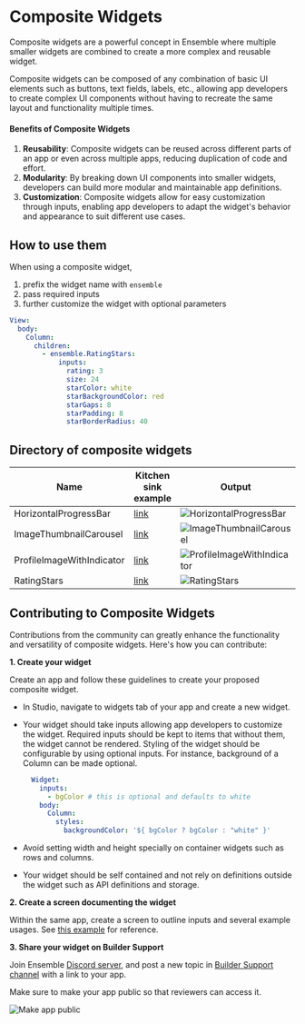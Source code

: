 # Composite Widgets

Composite widgets are a powerful concept in Ensemble where multiple smaller widgets are combined to create a more complex and reusable widget.

Composite widgets can be composed of any combination of basic UI elements such as buttons, text fields, labels, etc., allowing app developers to create complex UI components without having to recreate the same layout and functionality multiple times.

#### Benefits of Composite Widgets

1. **Reusability**: Composite widgets can be reused across different parts of an app or even across multiple apps, reducing duplication of code and effort.
2. **Modularity**: By breaking down UI components into smaller widgets, developers can build more modular and maintainable app definitions.
3. **Customization**: Composite widgets allow for easy customization through inputs, enabling app developers to adapt the widget's behavior and appearance to suit different use cases.

## How to use them

When using a composite widget, 

1. prefix the widget name with `ensemble`
2. pass required inputs
3. further customize the widget with optional parameters

```yaml
View:
  body:
    Column:
      children:
        - ensemble.RatingStars:
            inputs: 
              rating: 3
              size: 24
              starColor: white
              starBackgroundColor: red
              starGaps: 8
              starPadding: 8
              starBorderRadius: 40
```

## Directory of composite widgets

| Name | Kitchen sink example | Output |
| ---- | -------------------- | ------ |
| HorizontalProgressBar | [link](https://studio.ensembleui.com/app/e24402cb-75e2-404c-866c-29e6c3dd7992/screen/rlWyrWZrkb6JhxoACptf) | ![HorizontalProgressBar](/composite-widgets/HorizontalProgressBar.png) |
| ImageThumbnailCarousel | [link](https://studio.ensembleui.com/app/e24402cb-75e2-404c-866c-29e6c3dd7992/screen/gRexsL9GfS9k6rLswMck) | ![ImageThumbnailCarousel](/composite-widgets/ImageThumbnailCarousel.png) |
| ProfileImageWithIndicator | [link](https://studio.ensembleui.com/app/e24402cb-75e2-404c-866c-29e6c3dd7992/screen/xCU7BvaYzK20NsEuqyNB) | ![ProfileImageWithIndicator](/composite-widgets/ProfileImageWithIndicator.png) |
| RatingStars | [link](https://studio.ensembleui.com/app/8PghcmhtGkWiWffmhDDl/widget/pn4g23nRuQ5D8AsN1qtp) | ![RatingStars](/composite-widgets/RatingStars.png) |


## Contributing to Composite Widgets

Contributions from the community can greatly enhance the functionality and versatility of composite widgets. Here's how you can contribute:

**1. Create your widget**

Create an app and follow these guidelines to create your proposed composite widget.

- In Studio, navigate to widgets tab of your app and create a new widget.
- Your widget should take inputs allowing app developers to customize the widget. Required inputs should be kept to items that without them, the widget cannot be rendered. Styling of the widget should be configurable by using optional inputs. For instance, background of a Column can be made optional.

  ```yaml
    Widget:
      inputs:
        - bgColor # this is optional and defaults to white
      body:
        Column:
          styles:
            backgroundColor: '${ bgColor ? bgColor : "white" }'
  ```

- Avoid setting width and height specially on container widgets such as rows and columns.
- Your widget should be self contained and not rely on definitions outside the widget such as API definitions and storage.


**2. Create a screen documenting the widget**

Within the same app, create a screen to outline inputs and several example usages. See [this example](https://studio.ensembleui.com/app/e24402cb-75e2-404c-866c-29e6c3dd7992/screen/rlWyrWZrkb6JhxoACptf) for reference.

**3. Share your widget on Builder Support**

Join Ensemble [Discord server](https://dsc.gg/ensembleui), and post a new topic in [Builder Support channel](https://discord.com/channels/1031982848485359626/1088664937288699992) with a link to your app.

Make sure to make your app public so that reviewers can access it.


![Make app public](../composite-widgets/make-app-public.jpg)

